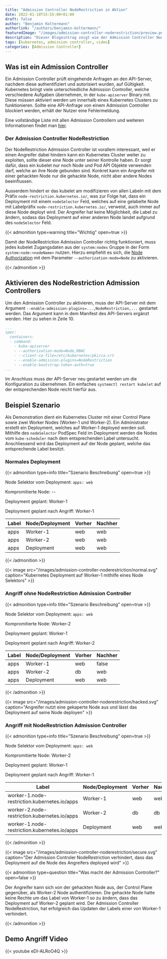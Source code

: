 ```yaml
---
title: "Admission Controller NodeRestriction in Aktion"
date: 2022-01-10T15:55:00+01:00
draft: false
author: "Benjamin Koltermann"
authorlink: "/authors/benjamin-koltermann/"
featuredImage: "/images/admission-controller-noderestriction/preview.png"
description: "Dieser Blogeintrag zeigt wie der Admission Controller NodeRestriction ein Cluster vor dem tieferen Eindringen eines Angreifers schützen kann."
tags: [kubernetes, admission controller, video]
categories: [Admission Controller]
---
```


<!--more-->

## Was ist ein Admission Controller

Ein Admission Controller prüft eingehende Anfragen an den API-Server, nachdem diese authentifiziert und autorisiert wurden, auf Gültigkeit. Kubernetes bringt viele unterschiedliche Admission Controller, welche verschiedene Aufgaben übernehmen, in der `kube-apiserver` Binary mit. Diese müssen aktiviert werden um innerhalb eines Kubernetes Clusters zu funktionieren. Sollte eine API-Anfrage von einem Admission Controller blockiert werden, erhält der Nutzer eine Fehlermeldung.

Eine vollständige Liste mit allen Admission Controllern und weiteren Informationen findet man [hier](https://kubernetes.io/docs/reference/access-authn-authz/admission-controllers/).

### Der Admission Controller NodeRestriction

Der NodeRestriction Admission Controller ist vorallem interessant, weil er einen Angreifer dabei hindern kann ein Kubernetes Cluster weiter zu exploiten, sollte dieser eine Node unter seiner Kontrolle haben. Er sorgt dafür, dass ein kubelet nur noch Node und Pod API Objekte verwenden darf, welche an ihre Node gebunden sind. Konkret kann ein Angreifer mit einer gehackten Node nur die gehackte Node, nicht aber andere Nodes beeinflussen.

Ausserdem hindert er das kubelet am modifizieren von allen Labeln mit dem Präfix `node-restriction.kubernetes.io/`, was zur Folge hat, dass ein Deployment mit einem `nodeSelector` Feld, welches auf eine gelabelte Node mit Labelpräfix `node-restriction.kubernetes.io/`, verweist, auch immer auf diese Node deployt wird. Der Angreifer hat keine Möglichkeit, die Label zu ändern, sodass das Deployment auf einer anderen Node landet aufgrund des `nodeSelector` Feld.

{{< admonition type=warning title="Wichtig" open=true >}}

Damit der NodeRestriction Admission Controller richtig funktioniert, muss jedes kubelet Zugangsdaten aus der `system:nodes` Gruppe in der Form `system:node:<nodeName>` nutzen. Hierzu empfiehlt es sich, die [Node Authorization](https://kubernetes.io/docs/reference/access-authn-authz/node/) mit dem Parameter `--authorization-mode=Node` zu aktivieren.

{{< /admonition >}}

## Aktivieren des NodeRestriction Admission Controllers

Um den Admission Controller zu aktivieren, muss der API-Server mit dem Argument `--enable-admission-plugins=...,NodeRestriction,...` gestartet werden. Das Argument kann in dem Manifest des API-Servers ergänzt werden. Hier zu sehen in Zeile 10.

```yaml
...
spec:
  containers:
  - command:
    - kube-apiserver
    - --authorization-mode=Node,RBAC
    - --client-ca-file=/etc/kubernetes/pki/ca.crt
    - --enable-admission-plugins=NodeRestriction
    - --enable-bootstrap-token-auth=true
...
```

Im Anschluss muss der API-Server neu gestartet werden um die Konfiguration zu übernehmen. Ein einfaches `systemctl restart kubelet` auf der entsprechenden Node reicht hierfür aus.

## Beispiel Szenario

Als Demonstration dient ein Kubernetes Cluster mit einer Control Plane sowie zwei Worker Nodes (Worker-1 und Worker-2). Ein Administrator erstellt ein Deployment, welches auf Worker-1 deployed werden soll. Mithilfe des `nodeSelector` PodSpec Feld im Deployment werden die Nodes vom `kube-scheduler` nach dem entsprechenden Label untersucht. Anschliessend wird das Deployment auf der Node geplant, welche das entsprechende Label besitzt.

### Normales Deployment

{{< admonition type=info title="Szenario Beschreibung" open=true >}}

Node Selektor vom Deployment: `apps: web`

Kompromitierte Node: --

Deployment geplant: Worker-1

Deployment geplant nach Angriff: Worker-1

| Label | Node/Deployment | Vorher | Nachher |
| --- | ------- | ----------- | ------------ |
| apps  | Worker-1        | web    | web     |
| apps  | Worker-2        | web    | web     |
| apps  | Deployment      | web    | web     |

{{< /admonition >}}

{{< image src="/images/admission-controller-noderestriction/normal.svg" caption="Kubernetes Deployment auf Worker-1 mithilfe eines Node Selektors" >}}

### Angriff ohne NodeRestriction Admission Controller

{{< admonition type=info title="Szenario Beschreibung" open=true >}}

Node Selektor vom Deployment: `apps: web`

Kompromitierte Node: Worker-2

Deployment geplant: Worker-1

Deployment geplant nach Angriff: Worker-2

| Label | Node/Deployment | Vorher | Nachher |
| --- | ------- | ----------- | ------------ |
| apps  | Worker-1   | web    | false   |
| apps  | Worker-2   | db     | web     |
| apps  | Deployment | web    | web     |

{{< /admonition >}}

{{< image src="/images/admission-controller-noderestriction/hacked.svg" caption="Angreifer nutzt eine gekaperte Node aus und lässt das Deployment auf seine Node deployen" >}}

### Angriff mit NodeRestriction Admission Controller

{{< admonition type=info title="Szenario Beschreibung" open=true >}}

Node Selektor vom Deployment: `apps: web`

Kompromitierte Node: Worker-2

Deployment geplant: Worker-1

Deployment geplant nach Angriff: Worker-1

| Label | Node/Deployment | Vorher | Nachher |
| --- | ------- | ----------- | ------------ |
| worker-1.node-restriction.kubernetes.io/apps | Worker-1   | web    | web   |
| worker-2.node-restriction.kubernetes.io/apps | Worker-2   | db     | db    |
| worker-1.node-restriction.kubernetes.io/apps | Deployment | web    | web   |

{{< /admonition >}}

{{< image src="/images/admission-controller-noderestriction/secure.svg" caption="Der Admission Controler NodeRestriction verhindert, dass das Deployment auf die Node des Angreifers deployed wird" >}}

{{< admonition type=question title="Was macht der Admission Controller?" open=false >}}

Der Angreifer kann sich von der gehackten Node aus, der Control Plane gegenüber, als Worker-2 Node authentifizieren. Die gehackte Node hatte keine Rechte um das Label von Worker-1 so zu ändern, dass das Deployment auf Worker-2 geplant wird. Der Admission Controller NodeRestriction, hat erfolgreich das Updaten der Labels einer von Worker-1 verhindert.

{{< /admonition >}}

## Demo Angriff Video

{{< youtube eDI-ALRoO4Q >}}
